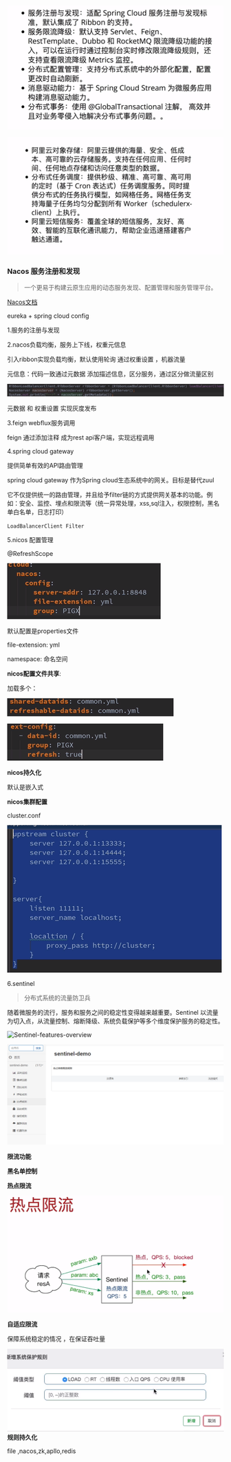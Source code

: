 ![image-20200520195436351](..\images\image-20200520195436351.png)

![image-20200520195530633](..\images\image-20200520195530633.png)



### Nacos 服务注册和发现 

> 一个更易于构建云原生应用的动态服务发现、配置管理和服务管理平台。

[Nacos文档](https://nacos.io/zh-cn/docs/what-is-nacos.html)

eureka + spring cloud config

1.服务的注册与发现

2.nacos负载均衡，服务上下线，权重元信息

引入ribbon实现负载均衡，默认使用轮询  通过权重设置 ，机器流量

元信息：代码一致通过元数据 添加描述信息，区分服务，通过区分做流量区别    

![image-20200521152856511](..\images\image-20200521152856511.png)



元数据 和 权重设置 实现灰度发布

3.feign  webflux服务调用

feign 通过添加注释 成为rest api客户端，实现远程调用

4.spring cloud gateway

提供简单有效的API路由管理

 spring cloud gateway 作为Spring cloud生态系统中的网关。目标是替代zuul

它不仅提供统一的路由管理，并且给予filter链的方式提供网关基本的功能。例如：安全、监控、埋点和限流等（统一异常处理，xss,sql注入，权限控制，黑名单白名单，日志打印）

 `LoadBalancerClient Filter`

5.nicos 配置管理

@RefreshScope

![image-20200521213235967](..\images\image-20200521213235967.png)

默认配置是properties文件

file-extension: yml

namespace: 命名空间

**nicos配置文件共享**:

加载多个：

![image-20200521214311845](..\images\image-20200521214311845.png)

![image-20200521214435987](..\images\image-20200521214435987.png)

**nicos持久化**

默认是嵌入式

**nicos集群配置**

cluster.conf

![image-20200521220409654](..\images\image-20200521220409654.png)

6.sentinel

> 分布式系统的流量防卫兵

随着微服务的流行，服务和服务之间的稳定性变得越来越重要。Sentinel 以流量为切入点，从流量控制、熔断降级、系统负载保护等多个维度保护服务的稳定性。

![Sentinel-features-overview](https://user-images.githubusercontent.com/9434884/50505538-2c484880-0aaf-11e9-9ffc-cbaaef20be2b.png)

![image-20200522123244836](..\images\image-20200522123244836.png)

**限流功能**

**黑名单控制**

**热点限流**

![image-20200522153502406](..\images\image-20200522153502406.png)

**自适应限流**

保障系统稳定的情况 ，在保证吞吐量

![image-20200522155147319](..\images\image-20200522155147319.png)
**规则持久化**

file ,nacos,zk,apllo,redis